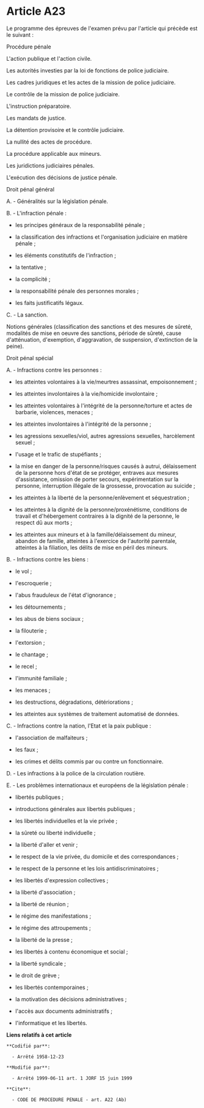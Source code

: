# Article A23

Le programme des épreuves de l'examen prévu par l'article qui précède est le suivant :

Procédure pénale

L'action publique et l'action civile.

Les autorités investies par la loi de fonctions de police judiciaire.

Les cadres juridiques et les actes de la mission de police judiciaire.

Le contrôle de la mission de police judiciaire.

L'instruction préparatoire.

Les mandats de justice.

La détention provisoire et le contrôle judiciaire.

La nullité des actes de procédure.

La procédure applicable aux mineurs.

Les juridictions judiciaires pénales.

L'exécution des décisions de justice pénale.

Droit pénal général

A. - Généralités sur la législation pénale.

B. - L'infraction pénale :

- les principes généraux de la responsabilité pénale ;

- la classification des infractions et l'organisation judiciaire en matière pénale ;

- les éléments constitutifs de l'infraction ;

- la tentative ;

- la complicité ;

- la responsabilité pénale des personnes morales ;

- les faits justificatifs légaux.

C. - La sanction.

Notions générales (classification des sanctions et des mesures de sûreté, modalités de mise en oeuvre des sanctions, période
de sûreté, cause d'atténuation, d'exemption, d'aggravation, de suspension, d'extinction de la peine).

Droit pénal spécial

A. - Infractions contre les personnes :

- les atteintes volontaires à la vie/meurtres assassinat, empoisonnement ;

- les atteintes involontaires à la vie/homicide involontaire ;

- les atteintes volontaires à l'intégrité de la personne/torture et actes de barbarie, violences, menaces ;

- les atteintes involontaires à l'intégrité de la personne ;

- les agressions sexuelles/viol, autres agressions sexuelles, harcèlement sexuel ;

- l'usage et le trafic de stupéfiants ;

- la mise en danger de la personne/risques causés à autrui, délaissement de la personne hors d'état de se protéger, entraves
aux mesures d'assistance, omission de porter secours, expérimentation sur la personne, interruption illégale de la grossesse,
provocation au suicide ;

- les atteintes à la liberté de la personne/enlèvement et séquestration ;

- les atteintes à la dignité de la personne/proxénétisme, conditions de travail et d'hébergement contraires à la dignité de
la personne, le respect dû aux morts ;

- les atteintes aux mineurs et à la famille/délaissement du mineur, abandon de famille, atteintes à l'exercice de l'autorité
parentale, atteintes à la filiation, les délits de mise en péril des mineurs.

B. - Infractions contre les biens :

- le vol ;

- l'escroquerie ;

- l'abus frauduleux de l'état d'ignorance ;

- les détournements ;

- les abus de biens sociaux ;

- la filouterie ;

- l'extorsion ;

- le chantage ;

- le recel ;

- l'immunité familiale ;

- les menaces ;

- les destructions, dégradations, détériorations ;

- les atteintes aux systèmes de traitement automatisé de données.

C. - Infractions contre la nation, l'Etat et la paix publique :

- l'association de malfaiteurs ;

- les faux ;

- les crimes et délits commis par ou contre un fonctionnaire.

D. - Les infractions à la police de la circulation routière.

E. - Les problèmes internationaux et européens de la législation pénale :

- libertés publiques ;

- introductions générales aux libertés publiques ;

- les libertés individuelles et la vie privée ;

- la sûreté ou liberté individuelle ;

- la liberté d'aller et venir ;

- le respect de la vie privée, du domicile et des correspondances ;

- le respect de la personne et les lois antidiscriminatoires ;

- les libertés d'expression collectives ;

- la liberté d'association ;

- la liberté de réunion ;

- le régime des manifestations ;

- le régime des attroupements ;

- la liberté de la presse ;

- les libertés à contenu économique et social ;

- la liberté syndicale ;

- le droit de grève ;

- les libertés contemporaines ;

- la motivation des décisions administratives ;

- l'accès aux documents administratifs ;

- l'informatique et les libertés.

**Liens relatifs à cet article**

	**Codifié par**:

	  - Arrêté 1958-12-23

	**Modifié par**:

	  - Arrêté 1999-06-11 art. 1 JORF 15 juin 1999

	**Cite**:

	  - CODE DE PROCEDURE PENALE - art. A22 (Ab)
